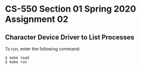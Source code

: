 # CS-550 Section 01 Spring 2020 Assignment 02

## Character Device Driver to List Processes

To run, enter the following command:


    $ make load
    $ make run
